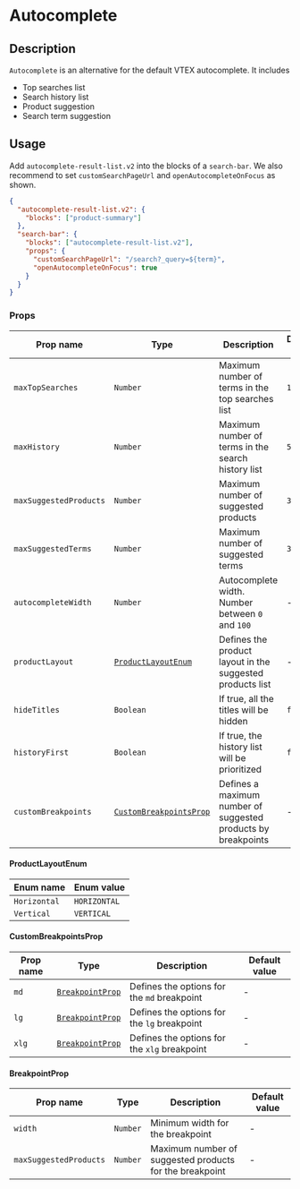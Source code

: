 # Autocomplete

## Description

`Autocomplete` is an alternative for the default VTEX autocomplete. It includes

- Top searches list
- Search history list
- Product suggestion
- Search term suggestion

## Usage

Add `autocomplete-result-list.v2` into the blocks of a `search-bar`. We also recommend to set `customSearchPageUrl` and `openAutocompleteOnFocus` as shown.

```json
{
  "autocomplete-result-list.v2": {
    "blocks": ["product-summary"]
  },
  "search-bar": {
    "blocks": ["autocomplete-result-list.v2"],
    "props": {
      "customSearchPageUrl": "/search?_query=${term}",
      "openAutocompleteOnFocus": true
    }
  }
}
```

### Props

| Prop name              | Type                                              | Description                                                   | Default value |
| ---------------------- | ------------------------------------------------- | ------------------------------------------------------------- | ------------- |
| `maxTopSearches`       | `Number`                                          | Maximum number of terms in the top searches list              | `10`          |
| `maxHistory`           | `Number`                                          | Maximum number of terms in the search history list            | `5`           |
| `maxSuggestedProducts` | `Number`                                          | Maximum number of suggested products                          | `3`           |
| `maxSuggestedTerms`    | `Number`                                          | Maximum number of suggested terms                             | `3`           |
| `autocompleteWidth`    | `Number`                                          | Autocomplete width. Number between `0` and `100`              | -             |
| `productLayout`        | [`ProductLayoutEnum`](#productlayoutenum)         | Defines the product layout in the suggested products list     | -             |
| `hideTitles`           | `Boolean`                                         | If true, all the titles will be hidden                        | `false`       |
| `historyFirst`         | `Boolean`                                         | If true, the history list will be prioritized                 | `false`       |
| `customBreakpoints`    | [`CustomBreakpointsProp`](#custombreakpointsprop) | Defines a maximum number of suggested products by breakpoints | -             |

#### ProductLayoutEnum

| Enum name    | Enum value   |
| ------------ | ------------ |
| `Horizontal` | `HORIZONTAL` |
| `Vertical`   | `VERTICAL`   |

#### CustomBreakpointsProp

| Prop name       | Type                                | Description                                  | Default value |
| --------------- | ----------------------------------- | -------------------------------------------- | ------------- |
| `md`            | [`BreakpointProp`](#breakpointprop) | Defines the options for the `md` breakpoint  | -             |
| `lg`            | [`BreakpointProp`](#breakpointprop) | Defines the options for the `lg` breakpoint  | -             |
| `xlg`           | [`BreakpointProp`](#breakpointprop) | Defines the options for the `xlg` breakpoint | -             |

#### BreakpointProp

| Prop name              | Type                                | Description                                             | Default value |
| ---------------------- | ----------------------------------- | ------------------------------------                    | ------------- |
| `width`                | `Number`                            | Minimum width for the breakpoint                        | -             |
| `maxSuggestedProducts` | `Number`                            | Maximum number of suggested products for the breakpoint | -             |

